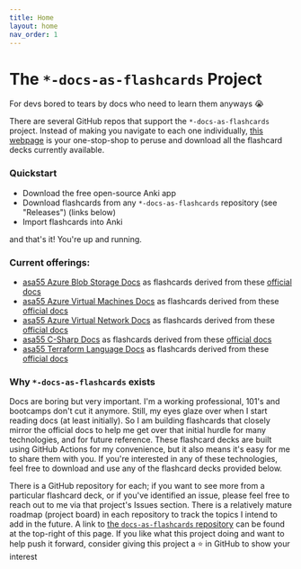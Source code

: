 ```yaml
---
title: Home
layout: home
nav_order: 1
---
```


# The `*-docs-as-flashcards` Project

For devs bored to tears by docs who need to learn them anyways 😭

There are several GitHub repos that support the `*-docs-as-flashcards` project. Instead of making you navigate to each one individually, [this webpage](https://asa55.github.io/docs-as-flashcards/) is your one-stop-shop to peruse and download all the flashcard decks currently available.

### Quickstart

- Download the free open-source Anki app
- Download flashcards from any `*-docs-as-flashcards` repository (see "Releases") (links below)
- Import flashcards into Anki

and that's it! You're up and running.

### Current offerings:

- [asa55 Azure Blob Storage Docs](https://github.com/asa55/azure-blob-storage-docs-as-flashcards/releases) as flashcards derived from these [official docs](https://learn.microsoft.com/azure/storage/blobs/)
- [asa55 Azure Virtual Machines Docs](https://github.com/asa55/azure-virtual-machines-docs-as-flashcards/releases) as flashcards derived from these [official docs](https://learn.microsoft.com/azure/virtual-machines/)
- [asa55 Azure Virtual Network Docs](https://github.com/asa55/azure-virtual-network-docs-as-flashcards/releases) as flashcards derived from these [official docs](https://learn.microsoft.com/azure/virtual-network/)
- [asa55 C-Sharp Docs](https://github.com/asa55/c-sharp-docs-as-flashcards/releases) as flashcards derived from these [official docs](https://learn.microsoft.com/en-us/dotnet/csharp/)
- [asa55 Terraform Language Docs](https://github.com/asa55/terraform-language-docs-as-flashcards/releases) as flashcards derived from these [official docs](https://developer.hashicorp.com/terraform/language)

### Why `*-docs-as-flashcards` exists

Docs are boring but very important. I'm a working professional, 101's and bootcamps don't cut it anymore. Still, my eyes glaze over when I start reading docs (at least initially). So I am building flashcards that closely mirror the official docs to help me get over that initial hurdle for many technologies, and for future reference. These flashcard decks are built using GitHub Actions for my convenience, but it also means it's easy for me to share them with you. If you're interested in any of these technologies, feel free to download and use any of the flashcard decks provided below.

There is a GitHub repository for each; if you want to see more from a particular flashcard deck, or if you've identified an issue, please feel free to reach out to me via that project's Issues section. There is a relatively mature roadmap (project board) in each repository to track the topics I intend to add in the future. A link to [the `docs-as-flashcards` repository](https://github.com/asa55/docs-as-flashcards) can be found at the top-right of this page. If you like what this project doing and want to help push it forward, consider giving this project a ⭐ in GitHub to show your interest
